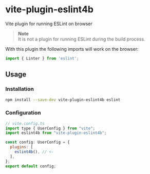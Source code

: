# vite-plugin-eslint4b

Vite plugin for running ESLint on browser

> **Note**  
> It is not a plugin for running ESLint during the build process.

With this plugin the following imports will work on the browser:

```js
import { Linter } from 'eslint';
```

## Usage

### Installation

```bash
npm install --save-dev vite-plugin-eslint4b eslint
```

### Configuration

```js
// vite.config.ts
import type { UserConfig } from "vite";
import eslint4b from "vite-plugin-eslint4b";

const config: UserConfig = {
  plugins: [
    eslint4b(), // <-
  ],
};
export default config;
```

